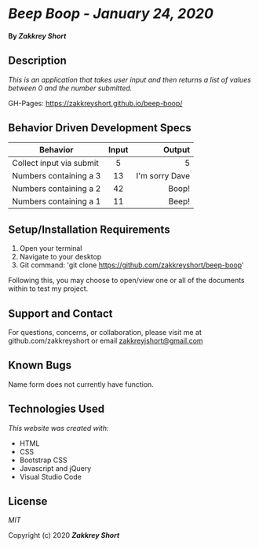# _Beep Boop - January 24, 2020_

#### By _**Zakkrey Short**_

## Description

_This is an application that takes user input and then returns a list of values between 0 and the number submitted._

GH-Pages: https://zakkreyshort.github.io/beep-boop/

## Behavior Driven Development Specs
| Behavior   |      Input     |  Output |
|----------|:-------------:|------:|
|Collect input via submit|  5 | 5 |
| Numbers containing a 3  |    13  |   I'm sorry Dave |
| Numbers containing a 2  | 42 |    Boop! |
|Numbers containing a 1  | 11 | Beep!



## Setup/Installation Requirements

1. Open your terminal  
2. Navigate to your desktop 
3. Git command: 'git clone https://github.com/zakkreyshort/beep-boop'



Following this, you may choose to open/view one or all of the documents within to test my project.



## Support and Contact

For questions, concerns, or collaboration, please visit me at github.com/zakkreyshort or email zakkreyjshort@gmail.com

## Known Bugs
Name form does not currently have function.



## Technologies Used

_This website was created with:_

* HTML 
* CSS
* Bootstrap CSS
* Javascript and jQuery
* Visual Studio Code 

## License

*MIT*

Copyright (c) 2020 **_Zakkrey Short_**

